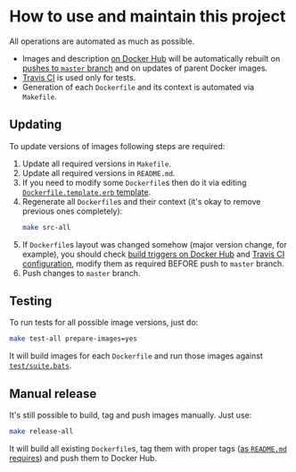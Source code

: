 How to use and maintain this project
====================================

All operations are automated as much as possible.

- Images and description [on Docker Hub][1] will be automatically rebuilt on
  [pushes to `master` branch][2] and on updates of parent Docker images.
- [Travis CI][3] is used only for tests.
- Generation of each `Dockerfile` and its context is automated via `Makefile`.



## Updating

To update versions of images following steps are required:

1.  Update all required versions in `Makefile`.
2.  Update all required versions in `README.md`.
3.  If you need to modify some `Dockerfile`s then do it via editing
    [`Dockerfile.template.erb` template](Dockerfile.template.erb).
4.  Regenerate all `Dockerfile`s and their context (it's okay to remove previous
    ones completely):
    ```bash
    make src-all
    ```
5.  If `Dockerfile`s layout was changed somehow (major version change, for
    example), you should check [build triggers on Docker Hub][2] and
    [Travis CI configuration](.travis.yml), modify them as required
    BEFORE push to `master` branch.
6.  Push changes to `master` branch.



## Testing

To run tests for all possible image versions, just do:
```bash
make test-all prepare-images=yes
```

It will build images for each `Dockerfile` and run those images against
[`test/suite.bats`](test/suite.bats).



## Manual release

It's still possible to build, tag and push images manually.
Just use:
```bash
make release-all
```

It will build all existing `Dockerfile`s, tag them with proper tags
([as `README.md` requires][4]) and push them to Docker Hub.





[1]: https://hub.docker.com/r/fluent/fluentd/tags
[2]: https://hub.docker.com/r/fluent/fluentd/~/settings/automated-builds
[3]: https://travis-ci.org/fluent/fluentd-docker-image
[4]: README.md#supported-tags-and-respective-dockerfile-links
